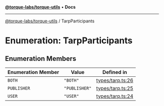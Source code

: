 [**@torque-labs/torque-utils**](../README.md) • **Docs**

***

[@torque-labs/torque-utils](../README.md) / TarpParticipants

# Enumeration: TarpParticipants

## Enumeration Members

| Enumeration Member | Value | Defined in |
| ------ | ------ | ------ |
| `BOTH` | `"BOTH"` | [types/tarp.ts:26](https://github.com/torque-labs/torque-utils/blob/c76fb4101d477d1e8e6fb4f5de7a277964527c27/types/tarp.ts#L26) |
| `PUBLISHER` | `"PUBLISHER"` | [types/tarp.ts:25](https://github.com/torque-labs/torque-utils/blob/c76fb4101d477d1e8e6fb4f5de7a277964527c27/types/tarp.ts#L25) |
| `USER` | `"USER"` | [types/tarp.ts:24](https://github.com/torque-labs/torque-utils/blob/c76fb4101d477d1e8e6fb4f5de7a277964527c27/types/tarp.ts#L24) |
